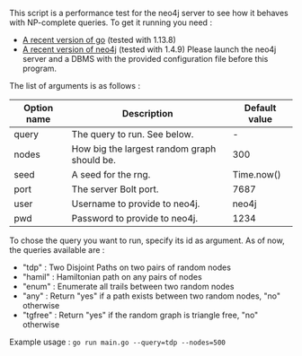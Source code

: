 This script is a performance test for the neo4j server to see how it behaves with NP-complete queries.
To get it running you need :
- [A recent version of go](https://go.dev/doc/install) (tested with 1.13.8)
- [A recent version of neo4j](https://neo4j.com/docs/operations-manual/current/installation/) (tested with 1.4.9)
Please launch the neo4j server and a DBMS with the provided configuration file before this program.

The list of arguments is as follows :

| Option name | Description | Default value |
| --- | --- | --- |
| query | The query to run. See below. | - |
| nodes | How big the largest random graph should be. | 300 |
| seed | A seed for the rng. | Time.now() |
| port | The server Bolt port. | 7687 |
| user | Username to provide to neo4j. | neo4j |
| pwd | Password to provide to neo4j. | 1234 |

To chose the query you want to run, specify its id as argument. As of now, the queries available are :
  - "tdp" : Two Disjoint Paths on two pairs of random nodes
  - "hamil" : Hamiltonian path on any pairs of nodes
  - "enum" : Enumerate all trails between two random nodes
  - "any" : Return "yes" if a path exists between two random nodes, "no" otherwise
  - "tgfree" : Return "yes" if the random graph is triangle free, "no" otherwise

Example usage : `go run main.go --query=tdp --nodes=500`
